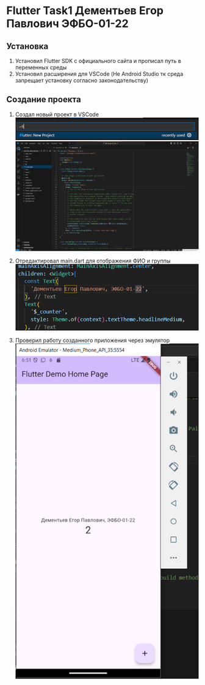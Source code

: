 # Flutter Task1 Дементьев Егор Павлович ЭФБО-01-22

## Установка

1. Установил Flutter SDK с официального сайта и прописал путь в переменных среды
2. Установил расширения для VSCode (Не Android Studio тк среда запрещает установку согласно законодательству)

## Создание проекта

1. Создал новый проект в VSCode 
![](image.png)
![](image-1.png)

2. Отредактировал main.dart для отображения ФИО и группы
![](image-2.png)
3. Проверил работу созданного приложения через эмулятор
![](image-3.png)